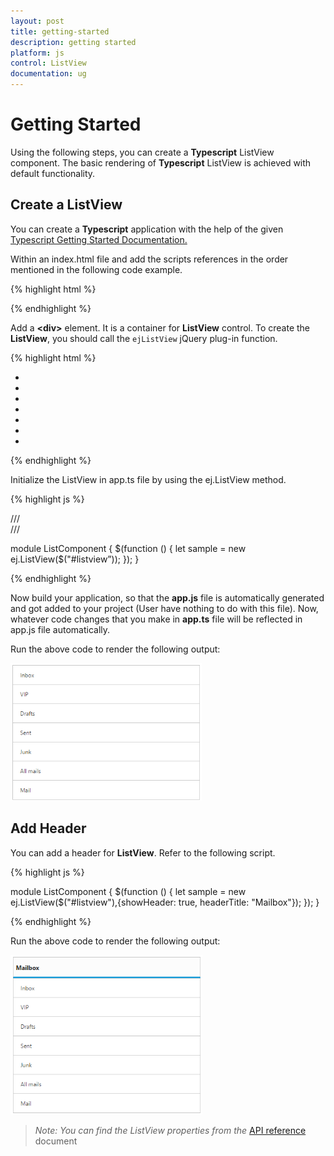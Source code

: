 ```yaml
---
layout: post
title: getting-started
description: getting started
platform: js
control: ListView
documentation: ug
---
```


# Getting Started



Using the following steps, you can create a **Typescript** ListView component. The basic rendering of **Typescript** ListView is achieved with default functionality.

## Create a ListView



You can create a **Typescript** application with the help of the given [Typescript Getting Started Documentation. ](https://help.syncfusion.com/js/typescript)

Within an index.html file and add the scripts references in the order mentioned in the following code example.

{% highlight html %}

<!DOCTYPE html>
<html>
<head>
    <title>Typescript Application</title>
    <link href="http://cdn.syncfusion.com/**{{**site.releaseversion**}}**/js/web/flat-azure/ej.web.all.min.css" rel="stylesheet" />
    <script src="https://code.jquery.com/jquery-3.0.0.min.js"></script>
    <script src="http://cdn.syncfusion.com/**{{**site.releaseversion**}}**/js/web/ej.web.all.min.js" type="text/javascript"></script>

</head>
<body>
    <!--Add ListView here-->
</body>
</html>


{% endhighlight %}



Add a **&lt;div&gt;** element. It is a container for **ListView** control. To create the **ListView**, you should call the `ejListView` jQuery plug-in function.

{% highlight html %}

<div id="listview">
        <ul>
            <li data-ej-text="Inbox"></li>
            <li data-ej-text="VIP"></li>
            <li data-ej-text="Drafts"></li>
            <li data-ej-text="Sent"></li>
            <li data-ej-text="Junk"></li>
            <li data-ej-text="All mails"></li>
            <li data-ej-text="Mail"></li>
        </ul>
    </div>
<script src="app.js"></script>



{% endhighlight %}



Initialize the ListView in app.ts file by using the ej.ListView method.

{% highlight js %}

/// <reference path="jquery.d.ts" />  
/// <reference path="ej.web.all.d.ts" />

module ListComponent {
    $(function () {
        let sample = new ej.ListView($("#listview”));
    });
}


{% endhighlight %}



Now build your application, so that the **app.js** file is automatically generated and got added to your project (User have nothing to do with this file). Now, whatever code changes that you make in **app.ts** file will be reflected in app.js file automatically.

Run the above code to render the following output:

![](getting-started_images\getting-started_img1.png)



## Add Header

You can add a header for **ListView**. Refer to the following script.

{% highlight js %}

  module ListComponent {
        $(function () {
            let sample = new ej.ListView($("#listview"),{showHeader: true, headerTitle: "Mailbox"});
            });
    }


{% endhighlight %}





Run the above code to render the following output:

![](getting-started_images\getting-started_img2.png)



> _Note: You can find the ListView properties from the_ [API reference](https://help.syncfusion.com/api/js/ejlistview) document

